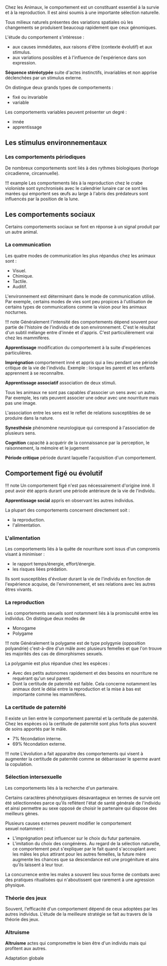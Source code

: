 Chez les Animaux, le comportement est un constituant essentiel à la survie et à la reproduction. Il est ainsi soumis à une importante sélection naturelle.

Tous milieux naturels présentes des variations spatiales où les changements se produisent beaucoup rapidement que ceux génomiques. 

L'étude du comportement s'intéresse :

* aux causes immédiates, aux raisons d'être (contexte évolutif) et aux stimulus.
* aux variations possibles et à l'influence de l'expérience dans son expression.

__Séquence stéréotypée__ suite d'actes instinctifs, invariables et non apprise déclenchées par un stimulus externe.

On distingue deux grands types de comportements :

* fixé ou invariable
* variable

Les comportements variables peuvent présenter un degré :

* innée
* apprentissage

## Les stimulus environnementaux

### Les comportements périodiques

De nombreux comportements sont liés à des rythmes biologiques (horloge circadienne, circannuelle).

!!! example
    Les comportements liés à la reproduction chez le crabe violoniste  sont synchronisés avec le calendrier lunaire car ce sont les marées qui emportent ses œufs au large à l'abris des prédateurs sont influencés par la position de la lune.

## Les comportements sociaux 

Certains comportements sociaux se font en réponse à un signal produit par un autre animal.

### La communication

Les quatre modes de communication les plus répandus chez les animaux sont :

* Visuel.
* Chimique.
* Tactile.
* Auditif.

L'environnement est déterminant dans le mode de communication utilisé. Par exemple, certains modes de vies sont peu propices à l'utilisation de certains types de communications comme la vision pour les animaux nocturnes.

!!! note
    Généralement l'intensité des comportements dépend souvent pour partie de l'histoire de l'individu et de son environnement. C'est le résultat d'un subtil mélange entre d'innée et d'appris. C'est particulièrement vrai chez les mammifères.

__Apprentissage__ modification du comportement à la suite d'expériences particulières.

__Imprégnation__ comportement inné et appris qui a lieu pendant une période critique de la vie de l'individu. Exemple : lorsque les parent et les enfants apprennent à se reconnaître.

__Apprentissage associatif__ association de deux stimuli.

Tous les animaux ne sont pas capables d'associer un sens avec un autre. Par exemple, les rats peuvent associer une odeur avec une nourriture mais pas une image.

L'association entre les sens est le reflet de relations susceptibles de se produire dans la nature.

__Synesthésie__ phénomène neurologique qui correspond à l'association de plusieurs sens.

__Cognition__ capacité à acquérir de la connaissance par la perception, le raisonnement, la mémoire et le jugement

__Période critique__ période durant laquelle l'acquisition d'un comportement.

## Comportement figé ou évolutif

!!! note
    Un comportement figé n'est pas nécessairement d'origine inné. Il peut avoir été appris durant une période antérieure de la vie de l'individu.

__Apprentissage social__ appris en observant les autres individus.

La plupart des comportements concernent directement soit :

* la reproduction.
* l'alimentation.

### L'alimentation

Les comportements liés à la quête de nourriture sont issus d'un compromis visant à minimiser :

* le rapport temps/énergie, effort/énergie.
* les risques liées prédation.

Ils sont susceptibles d'évoluer durant la vie de l'individu en fonction de l'expérience acquise, de l'environnement, et ses relations avec les autres êtres vivants.

### La reproduction

Les comportements sexuels sont notamment liés à la promiscuité entre les individus. On distingue deux modes de

* Monogame
* Polygame

!!! note
    Généralement la polygame est de type polygynie (opposition polyandrie) c'est-à-dire d'un mâle avec plusieurs femelles et que l'on trouve les majorités des cas de dimorphismes sexuels.

La polygamie est plus répandue chez les espèces :

* Avec des petits autonomes rapidement et des besoins en nourriture ne requérant qu'un seul parent.
* Dont la certitude de paternité est faible. Cela concerne notamment les animaux dont le délai entre la reproduction et la mise à bas est importante comme les mammifères.

### La certitude de paternité

Il existe un lien entre le comportement parental et la certitude de paternité. Chez les espèces où la certitude de paternité sont plus forts plus souvent de soins apportés par le mâle.

* 7% fécondation interne.
* 69% fécondation externe.

!!! note
    L'évolution a fait apparaitre des comportements qui visent à augmenter la certitude de paternité comme se débarrasser le sperme avant la copulation.

### Sélection intersexuelle

Les comportements liés à la recherche d'un partenaire.

Certains caractères phénotypiques désavantageux en termes de survie ont été sélectionnées parce qu'ils reflètent l'état de santé générale de l'individu et ainsi permettre au sexe opposé de choisir le partenaire qui dispose des meilleurs gènes.

Plusieurs causes externes peuvent modifier le comportement sexuel notamment :

* L'imprégnation peut influencer sur le choix du futur partenaire.
* L'imitation du choix des congénères. Au regard de la sélection naturelle, ce comportement peut s'expliquer par le fait quand s'accouplant avec les mâles les plus attirant pour les autres femelles, la future mère augmente les chances que sa descendance est une progéniture et ains qu'ils laissent à leur tour.

La concurrence entre les males a souvent lieu sous forme de combats avec des pratiques ritualisées qui n'aboutissent que rarement à une agression physique.

### Théorie des jeux

Souvent, l'efficacité d'un comportement dépend de ceux adoptées par les autres individus. L'étude de la meilleure stratégie se fait au travers de la théorie des jeux.

### Altruisme

__Altruisme__ actes qui compromettre le bien être d'un individu mais qui profitent aux autres.

Adaptation globale